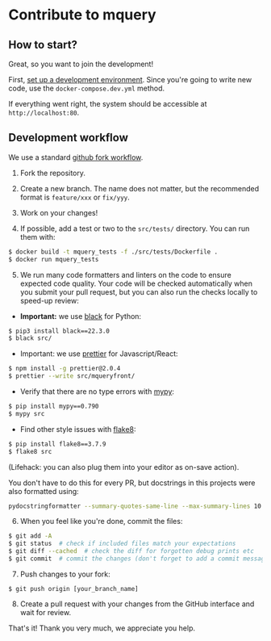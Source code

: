 # Contribute to mquery

## How to start?

Great, so you want to join the development!

First, [set up a development environment](INSTALL.md#docker-compose-dev).
Since you're going to write new code, use the `docker-compose.dev.yml` method.

If everything went right, the system should be accessible at `http://localhost:80`.

## Development workflow

We use a standard [github fork workflow](
https://gist.github.com/Chaser324/ce0505fbed06b947d962).

1. Fork the repository.

2. Create a new branch. The name does not matter, but the recommended format
  is `feature/xxx` or `fix/yyy`.

3. Work on your changes!

4. If possible, add a test or two to the `src/tests/` directory. You can run
  them with:

```bash
$ docker build -t mquery_tests -f ./src/tests/Dockerfile .
$ docker run mquery_tests
```

5. We run many code formatters and linters on the code to ensure expected
code quality. Your code will be checked automatically when you submit your
pull request, but you can also run the checks locally to speed-up review:

- **Important:** we use [black](https://pypi.org/project/black/) for Python:

```bash
$ pip3 install black==22.3.0
$ black src/
```

- Important: we use [prettier](httpss://prettier.io/) for Javascript/React:

```bash
$ npm install -g prettier@2.0.4
$ prettier --write src/mqueryfront/
```

- Verify that there are no type errors with [mypy](http://mypy-lang.org/):

```bash
$ pip install mypy==0.790
$ mypy src
```

- Find other style issues with [flake8](https://flake8.pycqa.org):

```bash
$ pip install flake8==3.7.9
$ flake8 src
```

(Lifehack: you can also plug them into your editor as on-save action).

You don't have to do this for every PR, but docstrings in this projects
were also formatted using:

```bash
pydocstringformatter --summary-quotes-same-line --max-summary-lines 10 --max-line-length=79 --no-split-summary-body -w src/
```

6. When you feel like you're done, commit the files:

```bash
$ git add -A
$ git status  # check if included files match your expectations
$ git diff --cached  # check the diff for forgotten debug prints etc
$ git commit  # commit the changes (don't forget to add a commit message)
```

7. Push changes to your fork:

```
$ git push origin [your_branch_name]
```

8. Create a pull request with your changes from the GitHub interface and
   wait for review.

That's it! Thank you very much, we appreciate you help.
